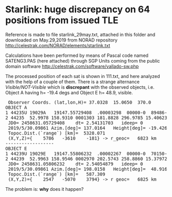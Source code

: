 # Starlink: huge discrepancy on 64 positions from issued TLE 

Reference is made to file starlink_29may.txt, attached in this folder and downloaded on May.29,2019 from NORAD repository http://celestrak.com/NORAD/elements/starlink.txt

Calculations have been performed by means of Pascal code named SATENG3.PAS (here attached) through SGP Units coming from the public domain software http://celestrak.com/software/vallado-sw.php

The processed position of each sat is shown in 111.txt, and here analyzed with the help of a couple of them. There is a strange alternance <i>Visible/NOT-Visible</i> which is <b>discrepant</b> with the observed objects, i.e. Object A having h= -19.4 degs and Object E h= 48.9, visible.
<PRE>
 Observer Coords. (lat,lon,H)= 37.0328  15.0650  370.0
OBJECT A                
1 44235U 19029A   19147.55729408  .00003298  00000-0  89486-4 0  9992
2 44235  52.9978 158.9310 0001303 181.8828 296.9785 15.40623568  1490
 JD0= 2458631.05729408    dt= 2.54131703   ideep= 0
 2019/5/30.09861 Azim.[deg]= 137.0164   Height[deg]= -19.4264   NOT-Visible
 Topoc.Dist.(`range`) [km]=  5328.071
 (X,Y,Z)={    5786   -3610    -181} -> r_geoc=   6823 km
------------------
OBJECT E                
1 44239U 19029E   19147.55806232  .00002267  00000-0  70150-4 0  9990
2 44239  52.9963 158.9546 0002970 202.5743 258.8860 15.37972393  1497
 JD0= 2458631.05806232    dt= 2.54054879   ideep= 0
 2019/5/30.09861 Azim.[deg]= 198.0158   Height[deg]=  48.9160   Visible
 Topoc.Dist.(`range`) [km]=   587.309
 (X,Y,Z)={    2547   -5070    3794} -> r_geoc=   6825 km
</PRE>

The problem is: <b>why</b> does it happen?
